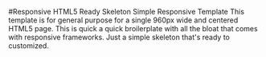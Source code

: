 #Responsive HTML5 Ready Skeleton
Simple Responsive Template
This template is for general purpose for a single 960px wide and centered HTML5 page. This is quick a quick broilerplate with all the bloat that comes with responsive frameworks. Just a simple skeleton that's ready to customized.
